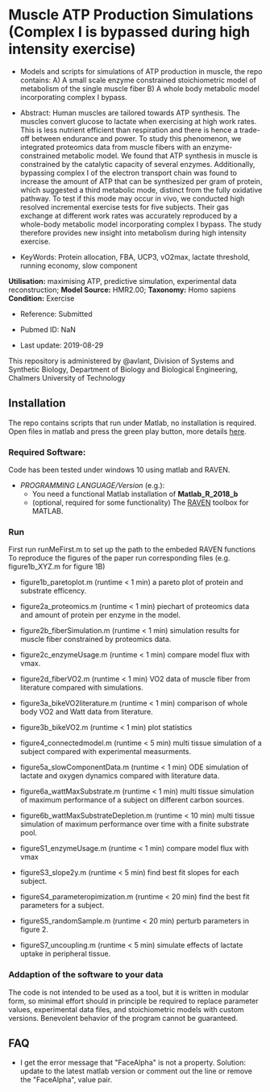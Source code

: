# Muscle ATP Production Simulations (Complex I is bypassed during high intensity exercise)

- Models and scripts for simulations of ATP production in muscle, the repo contains: A) A small scale enzyme constrained stoichiometric model of metabolism of the single muscle fiber B) A whole body metabolic model incorporating complex I bypass.

- Abstract:
Human muscles are tailored towards ATP synthesis. The muscles convert glucose to lactate when exercising at high work rates. This is less nutrient efficient than respiration and there is hence a trade-off between endurance and power. To study this phenomenon, we integrated proteomics data from muscle fibers with an enzyme-constrained metabolic model. We found that ATP synthesis in muscle is constrained by the catalytic capacity of several enzymes. Additionally, bypassing complex I of the electron transport chain was found to increase the amount of ATP that can be synthesized per gram of protein, which suggested a third metabolic mode, distinct from the fully oxidative pathway. To test if this mode may occur in vivo, we conducted high resolved incremental exercise tests for five subjects. Their gas exchange at different work rates was accurately reproduced by a whole-body metabolic model incorporating complex I bypass. The study therefore provides new insight into metabolism during high intensity exercise.

- KeyWords: Protein allocation, FBA, UCP3, vO2max, lactate threshold, running economy, slow component

**Utilisation:** maximising ATP, predictive simulation, experimental data reconstruction; **Model Source:** HMR2.00; **Taxonomy:** Homo sapiens  **Condition:** Exercise 

- Reference: Submitted

- Pubmed ID: NaN

- Last update: 2019-08-29



This repository is administered by @avlant, Division of Systems and Synthetic Biology, Department of Biology and Biological Engineering, Chalmers University of Technology


## Installation
The repo contains scripts that run under Matlab, no installation is required. Open files in matlab and press the green play button, more details [here](https://se.mathworks.com/help/matlab/matlab_prog/create-scripts.html).

### Required Software:
Code has been tested under windows 10 using matlab and RAVEN.

* *_PROGRAMMING LANGUAGE/Version_*  (e.g.):
  * You need a functional Matlab installation of **Matlab_R_2018_b**
  * (optional, required for some functionality) The [RAVEN](https://github.com/SysBioChalmers/RAVEN) toolbox for MATLAB. 
  
### Run
First run runMeFirst.m to set up the path to the embeded RAVEN functions  
To reproduce the figures of the paper run corresponding files (e.g. figure1b_XYZ.m for figure 1B)

* figure1b_paretoplot.m (runtime < 1 min) a pareto plot of protein and substrate efficency.
* figure2a_proteomics.m (runtime < 1 min) piechart of proteomics data and amount of protein per enzyme in the model.
* figure2b_fiberSimulation.m (runtime < 1 min) simulation results for muscle fiber constrained by proteomics data.
* figure2c_enzymeUsage.m (runtime < 1 min) compare model flux with vmax.
* figure2d_fiberVO2.m (runtime < 1 min) VO2 data of muscle fiber from literature compared with simulations.
* figure3a_bikeVO2literature.m (runtime < 1 min) comparison of whole body VO2 and Watt data from literature.
* figure3b_bikeVO2.m (runtime < 1 min) plot statistics
* figure4_connectedmodel.m (runtime < 5 min) multi tissue simulation of a subject compared with experimental measurments.
* figure5a_slowComponentData.m (runtime < 1 min) ODE simulation of lactate and oxygen dynamics compared with literature data.
* figure6a_wattMaxSubstrate.m (runtime < 1 min) multi tissue simulation of maximum performance of a subject on different carbon sources.
* figure6b_wattMaxSubstrateDepletion.m (runtime < 10 min) multi tissue simulation of maximum performance over time with a finite substrate pool.

* figureS1_enzymeUsage.m (runtime < 1 min) compare model flux with vmax
* figureS3_slope2y.m (runtime < 5 min) find best fit slopes for each subject.
* figureS4_parameteropimization.m (runtime < 20 min) find the best fit parameters for a subject.
* figureS5_randomSample.m (runtime < 20 min) perturb parameters in figure 2.
* figureS7_uncoupling.m (runtime < 5 min) simulate effects of lactate uptake in peripheral tissue.

### Addaption of the software to your data
The code is not intended to be used as a tool, but it is written in modular form, so minimal effort should in principle be required to replace parameter values, experimental data files, and stoichiometric models with custom versions. Benevolent behavior of the program cannot be guaranteed.

## FAQ
* I get the error message that "FaceAlpha" is not a property. Solution: update to the latest matlab version or comment out the line or remove the "FaceAlpha", value pair.